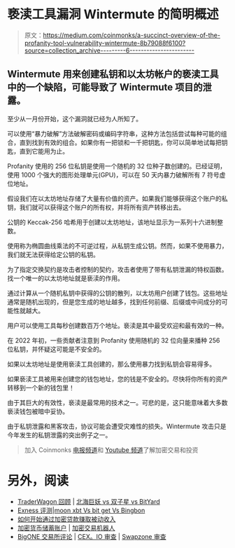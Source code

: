 # 亵渎工具漏洞 Wintermute 的简明概述

> 原文：<https://medium.com/coinmonks/a-succinct-overview-of-the-profanity-tool-vulnerability-wintermute-8b79088f6100?source=collection_archive---------6----------------------->

## Wintermute 用来创建私钥和以太坊帐户的亵渎工具中的一个缺陷，可能导致了 Wintermute 项目的泄露。

至少从一月份开始，这个漏洞就已经为人所知了。

可以使用“暴力破解”方法破解密码或编码字符串，这种方法包括尝试每种可能的组合，直到找到有效的组合。如果你有一把锁和一千把钥匙，你可以简单地试每把钥匙，直到它能用为止。

Profanity 使用的 256 位私钥是使用一个随机的 32 位种子数创建的。已经证明，使用 1000 个强大的图形处理单元(GPU)，可以在 50 天内暴力破解所有 7 符号虚位地址。

假设我们在以太坊地址存储了大量有价值的资产。如果我们能够获得这个账户的私钥，我们就可以获得这个账户的所有权，并将所有资产转移出去。

公钥的 Keccak-256 哈希用于创建以太坊地址，该地址显示为一系列十六进制整数。

使用称为椭圆曲线乘法的不可逆过程，从私钥生成公钥。然而，如果不使用暴力，我们就无法获得给定公钥的私钥。

为了指定交换契约是攻击者控制的契约，攻击者使用了带有私钥泄漏的特权函数。找一个唯一的以太坊地址就是亵渎的作用。

通过计算从一个随机私钥中获得的公钥的散列，以太坊用户创建了钱包。这些地址通常是随机出现的，但是您生成的地址越多，找到任何前缀、后缀或中间成分的可能性就越大。

用户可以使用工具每秒创建数百万个地址。亵渎是其中最受欢迎和最有效的一种。

在 2022 年初，一些贡献者注意到 Profanity 使用随机的 32 位向量来播种 256 位私钥，并怀疑这可能是不安全的。

如果以太坊地址是使用亵渎工具创建的，那么使用暴力找到私钥会容易得多。

如果亵渎工具被用来创建您的钱包地址，您的钱是不安全的。尽快将你所有的资产转移到一个新的钱包里！

由于其巨大的有效性，亵渎是最常用的技术之一。可悲的是，这只能意味着大多数亵渎钱包被暗中妥协。

由于私钥泄露和黑客攻击，协议可能会遭受灾难性的损失。Wintermute 攻击只是今年发生的私钥泄露的突出例子之一。

> 加入 Coinmonks [电报频道](https://t.me/coincodecap)和 [Youtube 频道](https://www.youtube.com/c/coinmonks/videos)了解加密交易和投资

# 另外，阅读

*   [TraderWagon 回顾](https://coincodecap.com/traderwagon-review) | [北海巨妖 vs 双子星 vs BitYard](https://coincodecap.com/kraken-vs-gemini-vs-bityard)
*   [Exness 评测](https://coincodecap.com/exness-review)|[moon xbt Vs bit get Vs Bingbon](https://coincodecap.com/bingbon-vs-bitget-vs-moonxbt)
*   [如何开始通过加密贷款赚取被动收入](https://coincodecap.com/passive-income-crypto-lending)
*   [加密货币储蓄账户](/coinmonks/cryptocurrency-savings-accounts-be3bc0feffbf) | [加密交易机器人](/coinmonks/crypto-trading-bot-c2ffce8acb2a)
*   [BigONE 交易所评论](/coinmonks/bigone-exchange-review-64705d85a1d4) | [CEX。IO 审查](https://coincodecap.com/cex-io-review) | [Swapzone 审查](/coinmonks/swapzone-review-crypto-exchange-data-aggregator-e0ad78e55ed7)